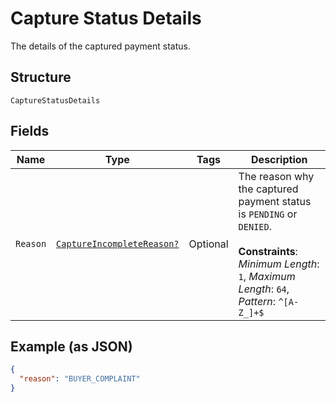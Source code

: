 
# Capture Status Details

The details of the captured payment status.

## Structure

`CaptureStatusDetails`

## Fields

| Name | Type | Tags | Description |
|  --- | --- | --- | --- |
| `Reason` | [`CaptureIncompleteReason?`](../../doc/models/capture-incomplete-reason.md) | Optional | The reason why the captured payment status is `PENDING` or `DENIED`.<br><br>**Constraints**: *Minimum Length*: `1`, *Maximum Length*: `64`, *Pattern*: `^[A-Z_]+$` |

## Example (as JSON)

```json
{
  "reason": "BUYER_COMPLAINT"
}
```


